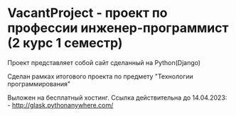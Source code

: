 # VacantProject - проект по профессии инженер-программист (2 курс 1 семестр)

Проект представляет собой сайт сделанный на Python(Django)

Сделан рамках итогового проекта по предмету "Технологии программирования"

Выложен на бесплатный хостинг. Ссылка действительна до 14.04.2023: - http://glask.pythonanywhere.com/
